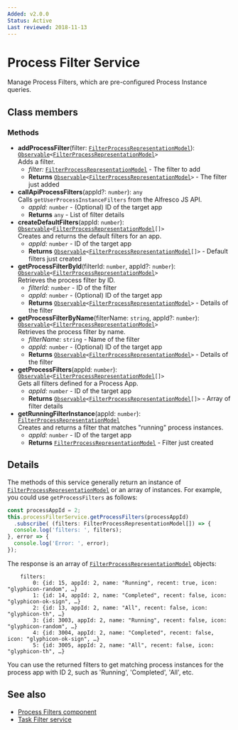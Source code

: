 ```yaml
---
Added: v2.0.0
Status: Active
Last reviewed: 2018-11-13
---
```


# Process Filter Service

Manage Process Filters, which are pre-configured Process Instance queries. 

## Class members

### Methods

-   **addProcessFilter**(filter: [`FilterProcessRepresentationModel`](../../lib/process-services/process-list/models/filter-process.model.ts)): [`Observable`](http://reactivex.io/documentation/observable.html)`<`[`FilterProcessRepresentationModel`](../../lib/process-services/process-list/models/filter-process.model.ts)`>`<br/>
    Adds a filter.
    -   _filter:_ [`FilterProcessRepresentationModel`](../../lib/process-services/process-list/models/filter-process.model.ts)  - The filter to add
    -   **Returns** [`Observable`](http://reactivex.io/documentation/observable.html)`<`[`FilterProcessRepresentationModel`](../../lib/process-services/process-list/models/filter-process.model.ts)`>` - The filter just added
-   **callApiProcessFilters**(appId?: `number`): `any`<br/>
    Calls `getUserProcessInstanceFilters` from the Alfresco JS API.
    -   _appId:_ `number`  - (Optional) ID of the target app
    -   **Returns** `any` - List of filter details
-   **createDefaultFilters**(appId: `number`): [`Observable`](http://reactivex.io/documentation/observable.html)`<`[`FilterProcessRepresentationModel`](../../lib/process-services/process-list/models/filter-process.model.ts)`[]>`<br/>
    Creates and returns the default filters for an app.
    -   _appId:_ `number`  - ID of the target app
    -   **Returns** [`Observable`](http://reactivex.io/documentation/observable.html)`<`[`FilterProcessRepresentationModel`](../../lib/process-services/process-list/models/filter-process.model.ts)`[]>` - Default filters just created
-   **getProcessFilterById**(filterId: `number`, appId?: `number`): [`Observable`](http://reactivex.io/documentation/observable.html)`<`[`FilterProcessRepresentationModel`](../../lib/process-services/process-list/models/filter-process.model.ts)`>`<br/>
    Retrieves the process filter by ID.
    -   _filterId:_ `number`  - ID of the filter
    -   _appId:_ `number`  - (Optional) ID of the target app
    -   **Returns** [`Observable`](http://reactivex.io/documentation/observable.html)`<`[`FilterProcessRepresentationModel`](../../lib/process-services/process-list/models/filter-process.model.ts)`>` - Details of the filter
-   **getProcessFilterByName**(filterName: `string`, appId?: `number`): [`Observable`](http://reactivex.io/documentation/observable.html)`<`[`FilterProcessRepresentationModel`](../../lib/process-services/process-list/models/filter-process.model.ts)`>`<br/>
    Retrieves the process filter by name.
    -   _filterName:_ `string`  - Name of the filter
    -   _appId:_ `number`  - (Optional) ID of the target app
    -   **Returns** [`Observable`](http://reactivex.io/documentation/observable.html)`<`[`FilterProcessRepresentationModel`](../../lib/process-services/process-list/models/filter-process.model.ts)`>` - Details of the filter
-   **getProcessFilters**(appId: `number`): [`Observable`](http://reactivex.io/documentation/observable.html)`<`[`FilterProcessRepresentationModel`](../../lib/process-services/process-list/models/filter-process.model.ts)`[]>`<br/>
    Gets all filters defined for a Process App.
    -   _appId:_ `number`  - ID of the target app
    -   **Returns** [`Observable`](http://reactivex.io/documentation/observable.html)`<`[`FilterProcessRepresentationModel`](../../lib/process-services/process-list/models/filter-process.model.ts)`[]>` - Array of filter details
-   **getRunningFilterInstance**(appId: `number`): [`FilterProcessRepresentationModel`](../../lib/process-services/process-list/models/filter-process.model.ts)<br/>
    Creates and returns a filter that matches "running" process instances.
    -   _appId:_ `number`  - ID of the target app
    -   **Returns** [`FilterProcessRepresentationModel`](../../lib/process-services/process-list/models/filter-process.model.ts) - Filter just created

## Details

The methods of this service generally return an instance of
[`FilterProcessRepresentationModel`](../../lib/process-services/process-list/models/filter-process.model.ts) or an array of instances. For example, you
could use `getProcessFilters` as follows:

```ts
const processAppId = 2;
this.processFilterService.getProcessFilters(processAppId)
  .subscribe( (filters: FilterProcessRepresentationModel[]) => {
  console.log('filters: ', filters);
}, error => {
  console.log('Error: ', error);
});
```

The response is an array of [`FilterProcessRepresentationModel`](../../lib/process-services/process-list/models/filter-process.model.ts) objects:

        filters:  
            0: {id: 15, appId: 2, name: "Running", recent: true, icon: "glyphicon-random", …}
            1: {id: 14, appId: 2, name: "Completed", recent: false, icon: "glyphicon-ok-sign", …}
            2: {id: 13, appId: 2, name: "All", recent: false, icon: "glyphicon-th", …}
            3: {id: 3003, appId: 2, name: "Running", recent: false, icon: "glyphicon-random", …}
            4: {id: 3004, appId: 2, name: "Completed", recent: false, icon: "glyphicon-ok-sign", …}
            5: {id: 3005, appId: 2, name: "All", recent: false, icon: "glyphicon-th", …}

You can use the returned filters to get matching process instances for the process app with ID 2, 
such as 'Running', 'Completed', 'All', etc.

## See also

-   [Process Filters component](process-filters.component.md)
-   [Task Filter service](task-filter.service.md)
